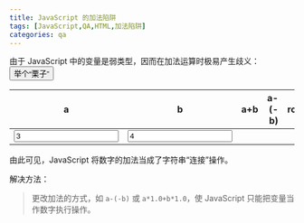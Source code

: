 ```yaml
---
title: JavaScript 的加法陷阱
tags: [JavaScript,QA,HTML,加法陷阱]
categories: qa
---
```



由于 JavaScript 中的变量是弱类型，因而在加法运算时极易产生歧义： <button onclick="count()">举个“栗子”</button>


<script language="javascript">
function count() {
	var a = document.getElementById("a").value;
	var b = document.getElementById("b").value;	
    document.getElementById("inc").innerHTML = a+b;
	document.getElementById("dec").innerHTML = a-(-b);
	document.getElementById("times").innerHTML = Math.round(a*1.0+b*1.0);
}
</script>

|a|b|a+b|a-(-b)|round(a\*1.0+b\*1.0)|
|:--:|:--:|--:|--:|--:|
|<input type="number" id="a" value="3">|<input type="number" id="b" value="4">|<span id="inc"></span>|<span id="dec"></span>|<span id="times"></span>|

由此可见，JavaScript 将数字的加法当成了字符串“连接”操作。

解决方法：

> 更改加法的方式，如 `a-(-b)` 或 `a*1.0+b*1.0`，使 JavaScript 只能把变量当作数字执行操作。
